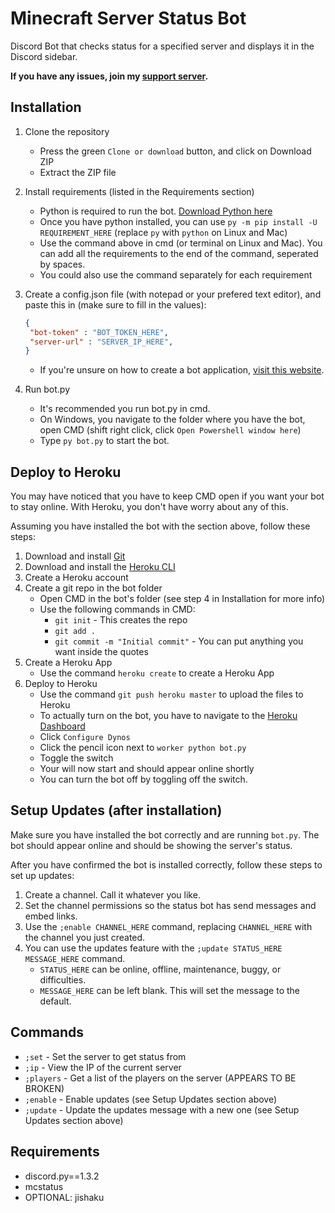 # Minecraft Server Status Bot

Discord Bot that checks status for a specified server and displays it in the Discord sidebar.

**If you have any issues, join my [support server](https://www.discord.gg/wfCGTrp).**

## Installation

1. Clone the repository
   - Press the green `Clone or download` button, and click on Download ZIP
   - Extract the ZIP file
2. Install requirements (listed in the Requirements section)
   - Python is required to run the bot. [Download Python here](https://www.python.org/downloads/)
   - Once you have python installed, you can use `py -m pip install -U REQUIREMENT_HERE` (replace `py` with `python` on Linux and Mac)
   - Use the command above in cmd (or terminal on Linux and Mac).
      You can add all the requirements to the end of the command, seperated by spaces.
   - You could also use the command separately for each requirement
3. Create a config.json file (with notepad or your prefered text editor), and paste this in (make sure to fill in the values):

   ```json
   {
    "bot-token" : "BOT_TOKEN_HERE",
    "server-url" : "SERVER_IP_HERE",
   }
   ```

   - If you're unsure on how to create a bot application, [visit this website](https://discordpy.readthedocs.io/en/latest/discord.html).
4. Run bot.py
   - It's recommended you run bot.py in cmd.
   - On Windows, you navigate to the folder where you have the bot, open CMD (shift right click, click `Open Powershell window here`)
   - Type `py bot.py` to start the bot.

## Deploy to Heroku

You may have noticed that you have to keep CMD open if you want your bot to stay online.
With Heroku, you don't have worry about any of this.

Assuming you have installed the bot with the section above, follow these steps:

1. Download and install [Git](https://git-scm.com/downloads)
2. Download and install the [Heroku CLI](https://devcenter.heroku.com/articles/heroku-cli#download-and-install)
3. Create a Heroku account
4. Create a git repo in the bot folder
   - Open CMD in the bot's folder (see step 4 in Installation for more info)
   - Use the following commands in CMD:
     - `git init` - This creates the repo
     - `git add .`
     - `git commit -m "Initial commit"` - You can put anything you want inside the quotes
5. Create a Heroku App
   - Use the command `heroku create` to create a Heroku App
6. Deploy to Heroku
   - Use the command `git push heroku master` to upload the files to Heroku
   - To actually turn on the bot, you have to navigate to the [Heroku Dashboard](https://dashboard.heroku.com/apps/)
   - Click `Configure Dynos`
   - Click the pencil icon next to `worker python bot.py`
   - Toggle the switch
   - Your will now start and should appear online shortly
   - You can turn the bot off by toggling off the switch.

## Setup Updates (after installation)

Make sure you have installed the bot correctly and are running `bot.py`.
The bot should appear online and should be showing the server's status.

After you have confirmed the bot is installed correctly, follow these steps to set up updates:

1. Create a channel. Call it whatever you like.
2. Set the channel permissions so the status bot has send messages and embed links.
3. Use the `;enable CHANNEL_HERE` command, replacing `CHANNEL_HERE` with the channel you just created.
4. You can use the updates feature with the `;update STATUS_HERE MESSAGE_HERE` command.
   - `STATUS_HERE` can be online, offline, maintenance, buggy, or difficulties.
   - `MESSAGE_HERE` can be left blank. This will set the message to the default.

## Commands

- `;set` - Set the server to get status from
- `;ip` - View the IP of the current server
- `;players` - Get a list of the players on the server (APPEARS TO BE BROKEN)
- `;enable` - Enable updates (see Setup Updates section above)
- `;update` - Update the updates message with a new one (see Setup Updates section above)

## Requirements

- discord.py==1.3.2
- mcstatus
- OPTIONAL: jishaku
